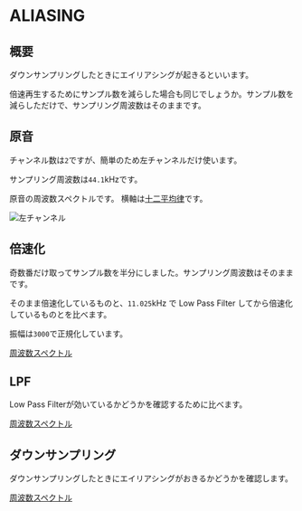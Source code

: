 ALIASING
========

概要
----

ダウンサンプリングしたときにエイリアシングが起きるといいます。

倍速再生するためにサンプル数を減らした場合も同じでしょうか。サンプル数を減らしただけで、サンプリング周波数はそのままです。

原音
----

チャンネル数は`2`ですが、簡単のため左チャンネルだけ使います。

サンプリング周波数は`44.1`kHzです。

原音の周波数スペクトルです。 横軸は[十二平均律](http://ja.wikipedia.org/wiki/平均律)です。

![左チャンネル](http://purasi-bo.me/image/aliasing/base.d/left.gif)

倍速化
------

奇数番だけ取ってサンプル数を半分にしました。サンプリング周波数はそのままです。

そのまま倍速化しているものと、`11.025`kHz で Low Pass Filter してから倍速化しているものとを比べます。

振幅は`3000`で正規化しています。

[周波数スペクトル](speed_up.md)

LPF
---

Low Pass Filterが効いているかどうかを確認するために比べます。

[周波数スペクトル](lpf.md)

ダウンサンプリング
------------------

ダウンサンプリングしたときにエイリアシングがおきるかどうかを確認します。

[周波数スペクトル](down_sampling.md)
